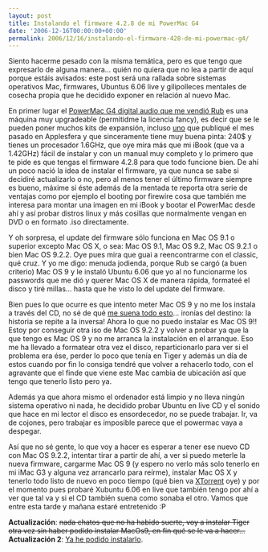 ```yaml
---
layout: post
title: Instalando el firmware 4.2.8 de mi PowerMac G4
date: '2006-12-16T00:00:00+00:00'
permalink: 2006/12/16/instalando-el-firmware-428-de-mi-powermac-g4/
---
```

Siento hacerme pesado con la misma temática, pero es que tengo que expresarlo de alguna manera... quién no quiera que no lea a partir de aquí porque estáis avisados: este post será una rallada sobre sistemas operativos Mac, firmwares, Ubuntus 6.06 live y gilipolleces mentales de cosecha propia que he decidido exponer en relación al nuevo Mac.

En primer lugar el <a href="http://resistancefutile.blogspot.com/2006/12/ilusin.html">PowerMac G4 digital audio que me vendió Rub</a> es una máquina muy upgradeable (permitidme la licencia fancy), es decir que se le pueden poner muchos kits de expansión, incluso <a href="http://www.applesfera.com/2006/11/17-actualiza-tu-powermac-g4-hasta-2ghz">uno</a> que publiqué el mes pasado en Applesfera y que sinceramente tiene muy buena pinta: 240$ y tienes un procesador 1.6GHz, que oye mira más que mi iBook (que va a 1.42GHz) fácil de instalar y con un manual muy completo y lo primero que te pide es que tengas el firmware 4.2.8 para que todo funcione bien. De ahí un poco nació la idea de instalar el firmware, ya que nunca se sabe si decidiré actualizarlo o no, pero al menos tener el último firmware siempre es bueno, máxime si éste además de la mentada te reporta otra serie de ventajas como por ejemplo el booting por firewire cosa que también me interesa para montar una imagen en mi iBook y bootar el PowerMac desde ahí y así probar distros linux y más cosillas que normalmente vengan en DVD o en formato .iso directamente.

Y oh sorpresa, el update del firmware sólo funciona en Mac OS 9.1 o superior excepto Mac OS X, o sea: Mac OS 9.1, Mac OS 9.2, Mac OS 9.2.1 o bien Mac OS 9.2.2. Oye pues mira que guai a reencontrarme con el classic, qué cruz. Y yo me digo: menuda jodienda, porque Rub se cargó (a buen criterio) Mac OS 9 y le instaló Ubuntu 6.06 que yo al no funcionarme los passwords que me dió y querer Mac OS X de manera rápida, formateé el disco y tiré millas... hasta que he visto lo del update del firmware.

Bien pues lo que ocurre es que intento meter Mac OS 9 y no me los instala a través del CD, no sé de qué <a href="http://resistancefutile.blogspot.com/2006/08/me-rindo-mi-imac-dice-no-al-mac-os-x.html">me suena todo esto</a>... ironías del destino: la historia se repite a la inversa! Ahora lo que no puedo instalar es Mac OS 9!! Estoy por conseguir otra iso de Mac OS 9.2.2 y volver a probar ya que la que tengo es Mac OS 9 y no me arranca la instalación en el arranque. Eso me ha llevado a formatear otra vez el disco, reparticionarlo para ver si el problema era ése, perder lo poco que tenía en Tiger y además un día de estos cuando por fin lo consiga tendré que volver a rehacerlo todo, con el agravante que el finde que viene este Mac cambia de ubicación así que tengo que tenerlo listo pero ya.

Además ya que ahora mismo el ordenador está limpio y no lleva ningún sistema operativo ni nada, he decidido probar Ubuntu en live CD y el sonido que hace en mi lector el disco es ensordecedor, no se puede trabajar. Ir, va de cojones, pero trabajar es imposible parece que el powermac vaya a despegar.

Así que no sé gente, lo que voy a hacer es esperar a tener ese nuevo CD con Mac OS 9.2.2, intentar tirar a partir de ahí, a ver si puedo meterle la nueva firmware, cargarme Mac OS 9 (y espero no verlo más solo tenerlo en mi iMac G3 y alguna vez arrancarlo para reírme), instalar Mac OS X y tenerlo todo listo de nuevo en poco tiempo (qué bien va <a href="http://www.xtorrentp2p.com/">XTorrent</a> oye) y por el momento pues probaré Xubuntu 6.06 en live que también tengo por ahí a ver que tal va y si el CD también suena como sonaba el otro. Vamos que entre esta tarde y mañana estaré entretenido :P

<span style="font-weight:bold;">Actualización</span>: <s>nada chatos que no ha habido suerte, voy a instalar Tiger otra vez sin haber podido instalar MacOs9, en fin qué se le va a hacer...</s>
<span style="font-weight:bold;">Actualización 2</span>: <a href="http://resistancefutile.blogspot.com/2006/12/macos9-en-mi-powermacg4.html">Ya he podido instalarlo</a>.
